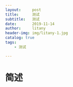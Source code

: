 ```yaml
---
layout:     post
title:      测试
subtitle:   测试
date:       2019-11-14
author:     litany
header-img: img/litany-1.jpg
catalog: true
tags:
    - 测试

---
```





# 简述